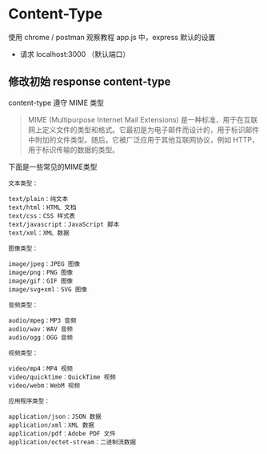 # Content-Type
使用 chrome / postman 观察教程 app.js 中，express 默认的设置
- 请求 localhost:3000 （默认端口）

## 修改初始 response content-type

content-type 遵守 MIME 类型
> MIME (Multipurpose Internet Mail Extensions) 是一种标准，用于在互联网上定义文件的类型和格式。它最初是为电子邮件而设计的，用于标识邮件中附加的文件类型。随后，它被广泛应用于其他互联网协议，例如 HTTP，用于标识传输的数据的类型。

下面是一些常见的MIME类型

```
文本类型：

text/plain：纯文本
text/html：HTML 文档
text/css：CSS 样式表
text/javascript：JavaScript 脚本
text/xml：XML 数据

图像类型：

image/jpeg：JPEG 图像
image/png：PNG 图像
image/gif：GIF 图像
image/svg+xml：SVG 图像

音频类型：

audio/mpeg：MP3 音频
audio/wav：WAV 音频
audio/ogg：OGG 音频

视频类型：

video/mp4：MP4 视频
video/quicktime：QuickTime 视频
video/webm：WebM 视频

应用程序类型：

application/json：JSON 数据
application/xml：XML 数据
application/pdf：Adobe PDF 文件
application/octet-stream：二进制流数据
```